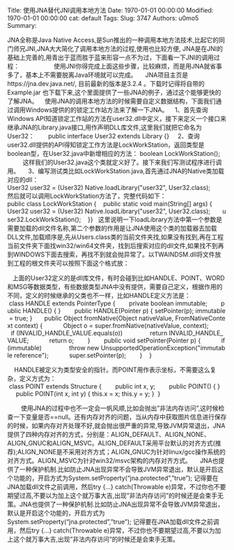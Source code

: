 Title: 使用JNA替代JNI调用本地方法
Date: 1970-01-01 00:00:00
Modified: 1970-01-01 00:00:00
cat: default
Tags: 
Slug: 3747
Authors: u0mo5 
Summary: 

JNA全称是Java Native Access,是Sun推出的一种调用本地方法技术,比起它的同门师兄JNI,JNA大大简化了调用本地方法的过程,使用也比较方便, JNA是在JNI的基础上完善的,用青出于蓝而胜于蓝来形容一点不为过，下面看一下JNI的调用过程：    
 
      
      使用JNI你得完成上面这些步骤，比较麻烦，而是用JNA就省事多了，基本上不需要脱离Java环境就可以完成。     JNA项目主页是https://jna.dev.java.net/, 目前最新的版本是3.2.4 。下载时记得将自带的Example.jar 也下载下来,这个里面提供了一些JNA的例子，通过这个能够更快的了解JNA。    使用JNA的调用本地方法的时候需要自定义数据结构，下面我们通过调用Windows提供的的锁定工作站方法来了解一下JNA。    1、首先查询Windows API知道锁定工作站的方法在user32.dll中定义，接下来定义一个接口来继承JNA的Library.java接口,用作声明DLL库文件,这里我们就把它命名为User32：      
 public interface User32 extends Library {}
    2、查询user32.dll提供的API得知锁定工作方法是LockWorkStation，返回类型是boolean型，在User32.java中新增相应的方法：
boolean LockWorkStation();
         这样我们的User32.java这个类就定义好了。接下来我们写测试程序进行调用。
    3、编写测试类比如LockWorkStation.java,首先通过JNA的Native类加载对应的dll：     
User32 user32 = (User32) Native.loadLibrary("user32", User32.class);
        然后就可以调用LockWorkStation方法了，完整代码如下：      
public class LockWorkStation {    public static void main(String[] args) {       User32 user32 = (User32) Native.loadLibrary("user32", User32.class);       user32.LockWorkStation();    }}
  这里说明一下loadLibrary方法中第一个参数是需要加载的dll文件名称,第二个参数的作用是让JNA使用这个类的加载器去加载DLL文件,加载顺序是,先从Users.class类的当前文件夹找,如果没有找到,再在工程当前文件夹下面找win32/win64文件夹，找到后搜索对应的dll文件,如果找不到再到WINDOWS下面去搜索，再找不到就会抛异常了。以TWAINDSM.dll将文件放到工程的根文件夹可以按照下面这个格式放：
 

   上面的User32定义的是dll库文件，有时会碰到比如HANDLE、POINT、WORD和MSG等数据类型，有些数据类型JNA中没有提供，需要自己定义，根据作用的不同，定义的时候继承的父类也不一样，比如HANDLE定义方法是：
 class HANDLE extends PointerType {        private boolean immutable;        public HANDLE() { }        public HANDLE(Pointer p) { setPointer(p); immutable = true; }       public Object fromNative(Object nativeValue, FromNativeContext context) {            Object o = super.fromNative(nativeValue, context);            if (INVALID_HANDLE_VALUE.equals(o))                return INVALID_HANDLE_VALUE;            return o;        }        public void setPointer(Pointer p) {            if (immutable)                throw new UnsupportedOperationException("immutable reference");            super.setPointer(p);        }    }

    HANDLE被定义为类型安全的指针。而POINT用作表示坐标，不需要这么复杂，定义方式为：
 class POINT extends Structure {        public int x, y;        public POINT() { }        public POINT(int x, int y) { this.x = x; this.y = y; }  }

        使用JNA的过程中也不一定会一帆风顺,比如会抛出”非法内存访问”,这时候检查一下变量是否==null。还有内存对齐的问题，当从内存中获取图片信息进行保存的时候，如果内存对齐处理不好,就会抛出很严重的异常,导致JVM异常退出，JNA提供了四种内存对齐的方式，分别是：ALIGN_DEFAULT、ALIGN_NONE、ALIGN_GNUC和ALIGN_MSVC。ALIGN_DEFAULT采用平台默认的对齐方式(推荐);ALIGN_NONE是不采用对齐方式；ALIGN_GNUC为针对linux/gcc操作系统的对齐方式。ALIGN_MSVC为针对win32/msvc架构的内存对齐方式。     JNA也提供了一种保护机制.比如防止JNA出现异常不会导致JVM异常退出，默认是开启这个功能的，开启方式为System.setProperty(“jna.protected”,”true”); 记得要在JNA加载dll文件之前调用，然后try {...} catch(Throwable e)异常，不过你也不要期望过高,不要以为加上这个就万事大吉,出现”非法内存访问”的时候还是会束手无策。JNA也提供了一种保护机制.比如防止JNA出现异常不会导致JVM异常退出，默认是开启这个功能的，开启方式为System.setProperty(“jna.protected”,”true”); 记得要在JNA加载dll文件之前调用，然后try {...} catch(Throwable e)异常，不过你也不要期望过高,不要以为加上这个就万事大吉,出现”非法内存访问”的时候还是会束手无策。    
